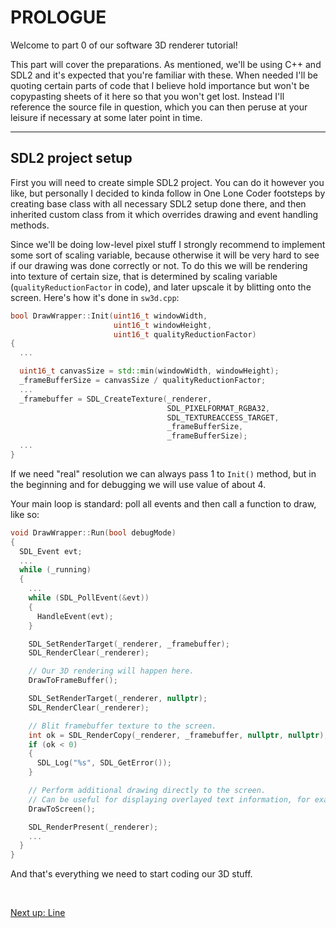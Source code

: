 # PROLOGUE

Welcome to part 0 of our software 3D renderer tutorial!

This part will cover the preparations. As mentioned, we'll be using C++ and SDL2 and it's expected that you're familiar with these. When needed I'll be quoting certain parts of code that I believe hold importance but won't be copypasting sheets of it here so that you won't get lost. Instead I'll reference the source file in question, which you can then peruse at your leisure if necessary at some later point in time.

----

## SDL2 project setup

First you will need to create simple SDL2 project. You can do it however you like, but personally I decided to kinda follow in One Lone Coder footsteps by creating base class with all necessary SDL2 setup done there, and then inherited custom class from it which overrides drawing and event handling methods.

Since we'll be doing low-level pixel stuff I strongly recommend to implement some sort of scaling variable, because otherwise it will be very hard to see if our drawing was done correctly or not. To do this we will be rendering into texture of certain size, that is determined by scaling variable (`qualityReductionFactor` in code), and later upscale it by blitting onto the screen. Here's how it's done in `sw3d.cpp`:

```cpp
bool DrawWrapper::Init(uint16_t windowWidth,
                       uint16_t windowHeight,
                       uint16_t qualityReductionFactor)
{
  ...

  uint16_t canvasSize = std::min(windowWidth, windowHeight);
  _frameBufferSize = canvasSize / qualityReductionFactor;
  ...
  _framebuffer = SDL_CreateTexture(_renderer,
                                   SDL_PIXELFORMAT_RGBA32,
                                   SDL_TEXTUREACCESS_TARGET,
                                   _frameBufferSize,
                                   _frameBufferSize);
  ...
}
```

If we need "real" resolution we can always pass 1 to `Init()` method, but in the beginning and for debugging we will use value of about 4.

Your main loop is standard: poll all events and then call a function to draw, like so:

```cpp
void DrawWrapper::Run(bool debugMode)
{
  SDL_Event evt;
  ...
  while (_running)
  {
    ...
    while (SDL_PollEvent(&evt))
    {
      HandleEvent(evt);
    }

    SDL_SetRenderTarget(_renderer, _framebuffer);
    SDL_RenderClear(_renderer);

    // Our 3D rendering will happen here.
    DrawToFrameBuffer();

    SDL_SetRenderTarget(_renderer, nullptr);
    SDL_RenderClear(_renderer);

    // Blit framebuffer texture to the screen.
    int ok = SDL_RenderCopy(_renderer, _framebuffer, nullptr, nullptr);
    if (ok < 0)
    {
      SDL_Log("%s", SDL_GetError());
    }

    // Perform additional drawing directly to the screen.
    // Can be useful for displaying overlayed text information, for example.
    DrawToScreen();

    SDL_RenderPresent(_renderer);
    ...
  }
}
```

And that's everything we need to start coding our 3D stuff.

<br>

[ Next up: Line ](p1.md)
